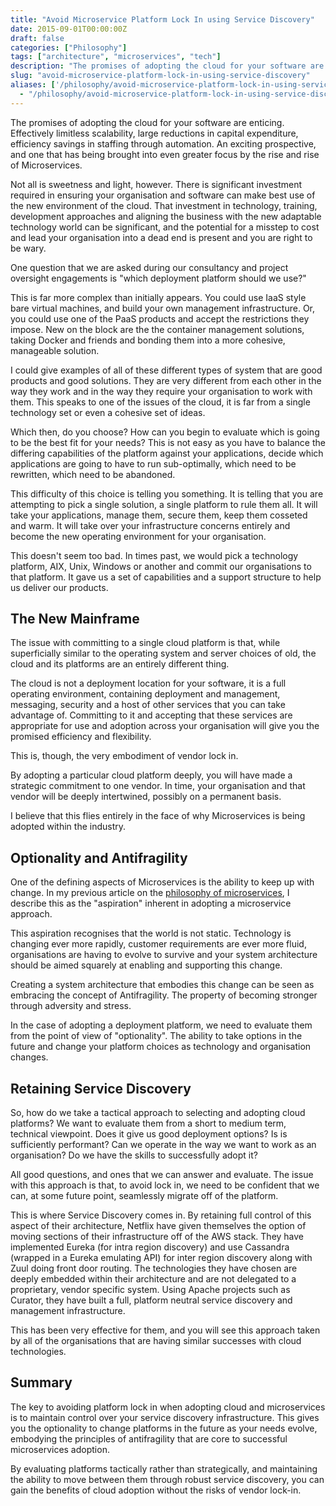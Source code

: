 ```yaml
---
title: "Avoid Microservice Platform Lock In using Service Discovery"
date: 2015-09-01T00:00:00Z
draft: false
categories: ["Philosophy"]
tags: ["architecture", "microservices", "tech"]
description: "The promises of adopting the cloud for your software are enticing. Effectively limitless scalability, large reductions in capital expenditure, efficiency savings in staffing through automation."
slug: "avoid-microservice-platform-lock-in-using-service-discovery"
aliases: ['/philosophy/avoid-microservice-platform-lock-in-using-service-discovery/', '/avoid-microservice-platform-lock-in-using-service-discovery/']
  - "/philosophy/avoid-microservice-platform-lock-in-using-service-discovery/"
---
```


The promises of adopting the cloud for your software are enticing. Effectively limitless scalability, large reductions in capital expenditure, efficiency savings in staffing through automation. An exciting prospective, and one that has being brought into even greater focus by the rise and rise of Microservices.

Not all is sweetness and light, however. There is significant investment required in ensuring your organisation and software can make best use of the new environment of the cloud. That investment in technology, training, development approaches and aligning the business with the new adaptable technology world can be significant, and the potential for a misstep to cost and lead your organisation into a dead end is present and you are right to be wary.

One question that we are asked during our consultancy and project oversight engagements is "which deployment platform should we use?"

This is far more complex than initially appears. You could use IaaS style bare virtual machines, and build your own management infrastructure. Or, you could use one of the PaaS products and accept the restrictions they impose. New on the block are the the container management solutions, taking Docker and friends and bonding them into a more cohesive, manageable solution.

I could give examples of all of these different types of system that are good products and good solutions. They are very different from each other in the way they work and in the way they require your organisation to work with them. This speaks to one of the issues of the cloud, it is far from a single technology set or even a cohesive set of ideas.

Which then, do you choose? How can you begin to evaluate which is going to be the best fit for your needs?  This is not easy as you have to balance the differing capabilities of the platform against your applications, decide which applications are going to have to run sub-optimally, which need to be rewritten, which need to be abandoned.

This difficulty of this choice is telling you something. It is telling that you are attempting to pick a single solution, a single platform to rule them all. It will take your applications, manage them, secure them, keep them cosseted and warm. It will take over your infrastructure concerns entirely and become the new operating environment for your organisation.

This doesn't seem too bad. In times past, we would pick a technology platform, AIX, Unix, Windows or another and commit our organisations to that platform. It gave us a set of capabilities and a support structure to help us deliver our products.

## The New Mainframe

The issue with committing to a single cloud platform is that, while superficially similar to the operating system and server choices of old, the cloud and its platforms are an entirely different thing.

The cloud is not a deployment location for your software, it is a full operating environment, containing deployment and management, messaging, security and a host of other services that you can take advantage of. Committing to it and accepting that these services are appropriate for use and adoption across your organisation will give you the promised efficiency and flexibility.

This is, though, the very embodiment of vendor lock in.

By adopting a particular cloud platform deeply, you will have made a strategic commitment to one vendor. In time, your organisation and that vendor will be deeply intertwined, possibly on a permanent basis.

I believe that this flies entirely in the face of why Microservices is being adopted within the industry. 

## Optionality and Antifragility

One of the defining aspects of Microservices is the ability to keep up with change. In my previous article on the [philosophy of microservices](/philosophy/microservices-and-philosophy/), I describe this as the "aspiration" inherent in adopting a microservice approach.

This aspiration recognises that the world is not static. Technology is changing ever more rapidly, customer requirements are ever more fluid, organisations are having to evolve to survive and your system architecture should be aimed squarely at enabling and supporting this change.

Creating a system architecture that embodies this change can be seen as embracing the concept of Antifragility. The property of becoming stronger through adversity and stress.

In the case of adopting a deployment platform, we need to evaluate them from the point of view of "optionality". The ability to take options in the future and change your platform choices as technology and organisation changes.

## Retaining Service Discovery

So, how do we take a tactical approach to selecting and adopting cloud platforms? We want to evaluate them from a short to medium term, technical viewpoint. Does it give us good deployment options? Is is sufficiently performant? Can we operate in the way we want to work as an organisation? Do we have the skills to successfully adopt it?

All good questions, and ones that we can answer and evaluate. The issue with this approach is that, to avoid lock in, we need to be confident that we can, at some future point, seamlessly migrate off of the platform.

This is where Service Discovery comes in. By retaining full control of this aspect of their architecture, Netflix have given themselves the option of moving sections of their infrastructure off of the AWS stack. They have implemented Eureka (for intra region discovery) and use Cassandra (wrapped in a Eureka emulating API) for inter region discovery along with Zuul doing front door routing. The technologies they have chosen are deeply embedded within their architecture and are not delegated to a proprietary, vendor specific system. Using Apache projects such as Curator, they have built a full, platform neutral service discovery and management infrastructure.

This has been very effective for them, and you will see this approach taken by all of the organisations that are having similar successes with cloud technologies.

## Summary

The key to avoiding platform lock in when adopting cloud and microservices is to maintain control over your service discovery infrastructure. This gives you the optionality to change platforms in the future as your needs evolve, embodying the principles of antifragility that are core to successful microservices adoption.

By evaluating platforms tactically rather than strategically, and maintaining the ability to move between them through robust service discovery, you can gain the benefits of cloud adoption without the risks of vendor lock-in.
